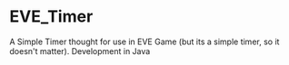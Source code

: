 EVE_Timer
=========

A Simple Timer thought for use in EVE Game (but its a simple timer, so it doesn't matter). Development in Java